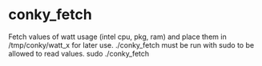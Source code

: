# conky_fetch
Fetch values of watt usage (intel cpu, pkg, ram) and place them in /tmp/conky/watt_x for later use.
./conky_fetch must be run with sudo to be allowed to read values.
sudo ./conky_fetch


